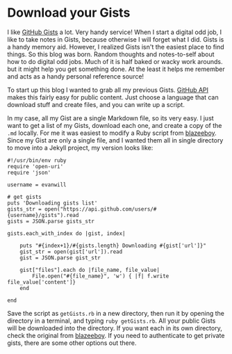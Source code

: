 # Download your Gists

I like [GitHub Gists](https://gist.github.com/) a lot. 
Very handy service! When I start a digital odd job, I like to take notes in Gists, because otherwise I will forget what I did. Gists is a handy memory aid.
However, I realized Gists isn't the easiest place to find things. So this blog was born. Random thoughts and notes-to-self about how to do digital odd jobs. Much of it is half baked or wacky work arounds. but it might help you get something done. At the least it helps me remember and acts as a handy personal reference source! 

To start up this blog I wanted to grab all my previous Gists. [GitHub API](https://developer.github.com/v3/) makes this fairly easy for public content. Just choose a language that can download stuff and create files, and you can write up a script. 

In my case, all my Gist are a single Markdown file, so its very easy. I just want to get a list of my Gists, download each one, and create a copy of the `.md` locally. For me it was easiest to modify a Ruby script from [blazeeboy](https://gist.github.com/blazeeboy/9547245). Since my Gist are only a single file, and I wanted them all in single directory to move into a Jekyll project, my version looks like:

```
#!/usr/bin/env ruby
require 'open-uri'
require 'json'

username = evanwill

# get gists
puts 'Downloading gists list'
gists_str = open("https://api.github.com/users/#{username}/gists").read
gists = JSON.parse gists_str

gists.each_with_index do |gist, index|

	puts "#{index+1}/#{gists.length} Downloading #{gist['url']}"
	gist_str = open(gist['url']).read
	gist = JSON.parse gist_str

	gist["files"].each do |file_name, file_value|
		File.open("#{file_name}", 'w') { |f| f.write file_value['content']}
	end

end
```

Save the script as `getGists.rb` in a new directory, then run it by opening the directory in a terminal, and typing `ruby getGists.rb`. All your public Gists will be downloaded into the directory. 
If you want each in its own directory, check the original from [blazeeboy](https://gist.github.com/blazeeboy/9547245). If you need to authenticate to get private gists, there are some other options out there. 

